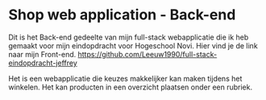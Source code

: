 # **Shop web application - Back-end**

Dit is het Back-end gedeelte van mijn full-stack webapplicatie die ik heb gemaakt voor mijn eindopdracht
voor Hogeschool Novi. Hier vind je de link naar mijn Front-end. https://github.com/Leeuw1990/full-stack-eindopdracht-jeffrey

Het is een webapplicatie die keuzes makkelijker kan maken tijdens het winkelen. Het kan producten 
in een overzicht plaatsen onder een rubriek.